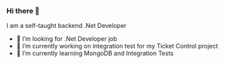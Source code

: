 ### Hi there 👋 
I am a self-taught backend .Net Developer 
- 🤔 I’m looking for .Net Developer job
- 🔭 I’m currently working on integration test for my Ticket Control project
- 🌱 I’m currently learning MongoDB and Integration Tests
<!--
**upizs/upizs** is a ✨ _special_ ✨ repository because its `README.md` (this file) appears on your GitHub profile.

Here are some ideas to get you started:

- 🔭 I’m currently working on ...
- 🌱 I’m currently learning ...
- 👯 I’m looking to collaborate on ...
- 🤔 I’m looking for help with ...
- 💬 Ask me about ...
- 📫 How to reach me: ...
- 😄 Pronouns: ...
- ⚡ Fun fact: ...
-->
